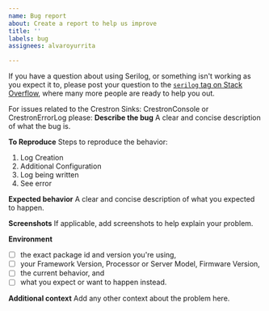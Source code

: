 ```yaml
---
name: Bug report
about: Create a report to help us improve
title: ''
labels: bug
assignees: alvaroyurrita

---
```


If you have a question about using Serilog, or something isn't working as you expect it to, please post your question to the [`serilog` tag on Stack Overflow](https://stackoverflow.com/questions/tagged/serilog), where many more people are ready to help you out.

For issues related to the Crestron Sinks: CrestronConsole or CrestronErrorLog please:
**Describe the bug**
A clear and concise description of what the bug is.


**To Reproduce**
Steps to reproduce the behavior:
1. Log Creation
2. Additional Configuration
3. Log being written
4. See error

**Expected behavior**
A clear and concise description of what you expected to happen.

**Screenshots**
If applicable, add screenshots to help explain your problem.

**Environment**
 - [ ] the exact package id and version you're using,
 - [ ] your Framework Version, Processor or Server Model, Firmware Version,
 - [ ] the current behavior, and
 - [ ] what you expect or want to happen instead.

**Additional context**
Add any other context about the problem here.
